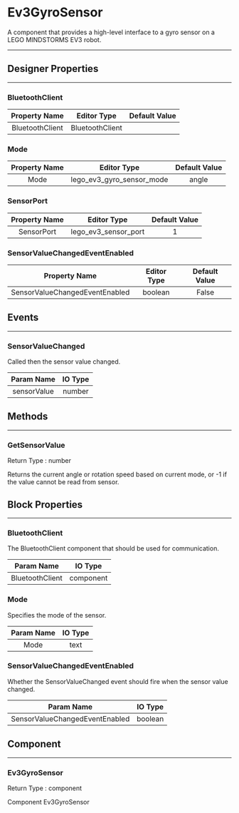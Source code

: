 <!--
  Copyright © 2013-2021 AIIE-ADL, All rights reserved
  Released under the Apache License, Version 2.0
  http://www.apache.org/licenses/LICENSE-2.0
-->

# Ev3GyroSensor

A component that provides a high-level interface to a gyro sensor on a LEGO MINDSTORMS EV3 robot.

---

## Designer Properties

---

### BluetoothClient

|  Property Name  |   Editor Type   | Default Value |
| :-------------: | :-------------: | :-----------: |
| BluetoothClient | BluetoothClient |               |

### Mode

| Property Name |        Editor Type        | Default Value |
| :-----------: | :-----------------------: | :-----------: |
|      Mode     | lego_ev3_gyro_sensor_mode |     angle     |

### SensorPort

| Property Name |      Editor Type     | Default Value |
| :-----------: | :------------------: | :-----------: |
|   SensorPort  | lego_ev3_sensor_port |       1       |

### SensorValueChangedEventEnabled

|          Property Name         | Editor Type | Default Value |
| :----------------------------: | :---------: | :-----------: |
| SensorValueChangedEventEnabled |   boolean   |     False     |

## Events

---

### SensorValueChanged

<div block-type = "component_event" component-selector = "Ev3GyroSensor" event-selector = "SensorValueChanged" id = "ev3gyrosensor-sensorvaluechanged"></div>

Called then the sensor value changed.

|  Param Name | IO Type |
| :---------: | :-----: |
| sensorValue |  number |

## Methods

---

### GetSensorValue

<div block-type = "component_method" component-selector = "Ev3GyroSensor" method-selector = "GetSensorValue" id = "ev3gyrosensor-getsensorvalue"></div>

Return Type : number

Returns the current angle or rotation speed based on current mode, or -1 if the value cannot be read from sensor.

## Block Properties

---

### BluetoothClient

<div block-type = "component_set_get" component-selector = "Ev3GyroSensor" property-selector = "BluetoothClient" property-type = "get" id = "get-ev3gyrosensor-bluetoothclient"></div>

<div block-type = "component_set_get" component-selector = "Ev3GyroSensor" property-selector = "BluetoothClient" property-type = "set" id = "set-ev3gyrosensor-bluetoothclient"></div>

The BluetoothClient component that should be used for communication.

|    Param Name   |  IO Type  |
| :-------------: | :-------: |
| BluetoothClient | component |

### Mode

<div block-type = "component_set_get" component-selector = "Ev3GyroSensor" property-selector = "Mode" property-type = "get" id = "get-ev3gyrosensor-mode"></div>

<div block-type = "component_set_get" component-selector = "Ev3GyroSensor" property-selector = "Mode" property-type = "set" id = "set-ev3gyrosensor-mode"></div>

Specifies the mode of the sensor.

| Param Name | IO Type |
| :--------: | :-----: |
|    Mode    |   text  |

### SensorValueChangedEventEnabled

<div block-type = "component_set_get" component-selector = "Ev3GyroSensor" property-selector = "SensorValueChangedEventEnabled" property-type = "get" id = "get-ev3gyrosensor-sensorvaluechangedeventenabled"></div>

<div block-type = "component_set_get" component-selector = "Ev3GyroSensor" property-selector = "SensorValueChangedEventEnabled" property-type = "set" id = "set-ev3gyrosensor-sensorvaluechangedeventenabled"></div>

Whether the SensorValueChanged event should fire when the sensor value changed.

|           Param Name           | IO Type |
| :----------------------------: | :-----: |
| SensorValueChangedEventEnabled | boolean |

## Component

---

### Ev3GyroSensor

<div block-type = "component_component_block" component-selector = "Ev3GyroSensor" id = "component-ev3gyrosensor"></div>

Return Type : component

Component Ev3GyroSensor

